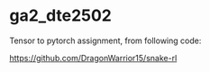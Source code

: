 # ga2_dte2502

Tensor to pytorch assignment, from following code:

https://github.com/DragonWarrior15/snake-rl
